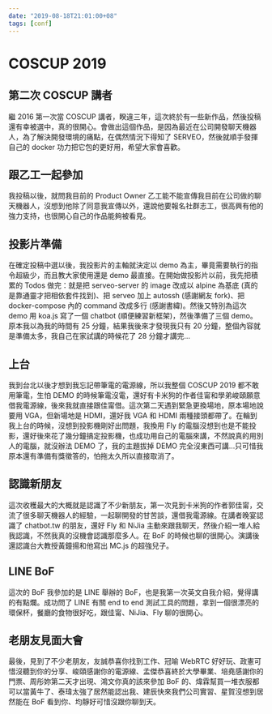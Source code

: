 ```yaml
---
date: "2019-08-18T21:01:00+08"
tags: [conf]
---
```


# COSCUP 2019

## 第二次 COSCUP 講者

繼 2016 第一次當 COSCUP 講者，睽違三年，這次終於有一些新作品，然後投稿還有幸被選中，真的很開心。會做出這個作品，是因為最近在公司開發聊天機器人，為了解決開發環境的痛點，在偶然情況下得知了 SERVEO，然後就順手發揮自己的 docker 功力把它包的更好用，希望大家會喜歡。

## 跟乙工一起參加

我投稿以後，就問我目前的 Product Owner 乙工能不能宣傳我目前在公司做的聊天機器人，沒想到他除了同意我宣傳以外，還說他要報名社群志工，很高興有他的強力支持，也很開心自己的作品能夠被看見。

## 投影片準備

在確定投稿中選以後，我投影片的主軸就決定以 demo 為主，畢竟需要執行的指令超級少，而且教大家使用還是 demo 最直接。在開始做投影片以前，我先把積累的 Todos 做完：就是把 serveo-server 的 image 改成以 alpine 為基底 (真的是靠通靈才把相依套件找到)、把 serveo 加上 autossh (感謝網友 fork)、把 docker-compose 內的 command 改成多行 (感謝書緯)。然後又特別為這次 demo 用 koa.js 寫了一個 chatbot (順便練習新框架)，然後準備了三個 demo。原本我以為我的時間有 25 分鐘，結果我後來才發現我只有 20 分鐘，整個內容就是準備太多，我自己在家試講的時候花了 28 分鐘才講完…

## 上台

我到台北以後才想到我忘記帶筆電的電源線，所以我整個 COSCUP 2019 都不敢用筆電，生怕 DEMO 的時候筆電沒電，還好有卡米狗的作者佳甯和學弟峻頤願意借我電源線，後來我就直接跟佳甯借。這次第二天遇到緊急更換場地，原本場地說要用 VGA，但新場地是 HDMI，還好我 VGA 和 HDMI 兩種接頭都帶了。在輪到我上台的時候，沒想到投影機剛好出問題，我換用 Fly 的電腦沒想到也是不能投影，還好後來花了幾分鐘搞定投影機，也成功用自己的電腦來講，不然說真的用別人的電腦，就沒辦法 DEMO 了，我的主題拔掉 DEMO 完全沒東西可講…只可惜我原本還有準備有獎徵答的，怕拖太久所以直接取消了。

## 認識新朋友

這次收穫最大的大概就是認識了不少新朋友，第一次見到卡米狗的作者郭佳甯，交流了很多聊天機器人的經驗，一起聊開發的甘苦談，還借我電源線。在講者晚宴認識了 chatbot.tw 的朋友，還好 Fly 和 NiJia 主動來跟我聊天，然後介紹一堆人給我認識，不然我真的沒機會認識那麼多人。在 BoF 的時候也聊的很開心。演講後還認識台大教授黃鐘揚和他寫出 MC.js 的超強兒子。

## LINE BoF

這次的 BoF 我參加的是 LINE 舉辦的 BoF，也是我第一次英文自我介紹，覺得講的有點爛。成功問了 LINE 有關 end to end 測試工具的問題，拿到一個很漂亮的環保杯，餐廳的食物很好吃，跟佳甯、NiJia、Fly 聊的很開心。

## 老朋友見面大會

最後，見到了不少老朋友，友誠恭喜你找到工作、冠喻 WebRTC 好好玩、政憲可惜沒聽到你的分享、峻頤感謝你的電源線、孟傑恭喜終於大學畢業、培堯感謝你的門票、周彤妳第二天才出現、鴻文你真的該來參加 BoF 的、煒霖幫買一堆衣服都可以當黃牛了、泰瑋太強了居然能認出我、建辰快來我們公司實習、星賀沒想到居然能在 BoF 看到你、均靜好可惜沒跟你聊到天。
